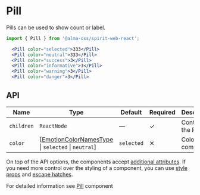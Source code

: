 # Pill

Pills can be used to show count or label.

```jsx
import { Pill } from '@alma-oss/spirit-web-react';
```

```jsx
  <Pill color="selected">333</Pill>
  <Pill color="neutral">333</Pill>
  <Pill color="success">3</Pill>
  <Pill color="informative">3</Pill>
  <Pill color="warning">3</Pill>
  <Pill color="danger">3</Pill>
```

## API

| Name       | Type                                                                          | Default    | Required | Description            |
| ---------- | ----------------------------------------------------------------------------- | ---------- | -------- | ---------------------- |
| `children` | `ReactNode`                                                                   | —          | ✓        | Content of the Pill    |
| `color`    | \[[EmotionColorNamesType][readme-generated-types] \| `selected` \| `neutral`] | `selected` | ✕        | Color of the component |

On top of the API options, the components accept [additional attributes][readme-additional-attributes].
If you need more control over the styling of a component, you can use [style props][readme-style-props]
and [escape hatches][readme-escape-hatches].

For detailed information see [Pill][pill] component

[pill]: https://github.com/lmc-eu/spirit-design-system/blob/main/packages/web/src/scss/components/Pill/README.md
[readme-additional-attributes]: https://github.com/lmc-eu/spirit-design-system/blob/main/packages/web-react/README.md#additional-attributes
[readme-escape-hatches]: https://github.com/lmc-eu/spirit-design-system/blob/main/packages/web-react/README.md#escape-hatches
[readme-generated-types]: https://github.com/lmc-eu/spirit-design-system/blob/main/packages/web-react/README.md#types-generated-from-design-tokens
[readme-style-props]: https://github.com/lmc-eu/spirit-design-system/blob/main/packages/web-react/README.md#style-props
